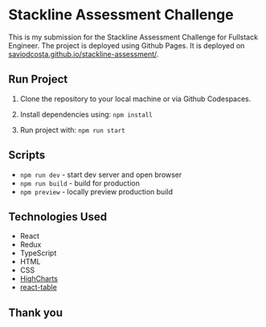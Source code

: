 # Stackline Assessment Challenge

This is my submission for the Stackline Assessment Challenge for Fullstack Engineer. The project is deployed using Github Pages. It is deployed on [saviodcosta.github.io/stackline-assessment/](https://saviodcosta.github.io/stackline-assessment/).

## Run Project

1. Clone the repository to your local machine or via Github Codespaces.
2. Install dependencies using:
   `npm install`

3. Run project with:
   `npm run start`

## Scripts

- `npm run dev` - start dev server and open browser
- `npm run build` - build for production
- `npm preview` - locally preview production build

## Technologies Used

- React
- Redux
- TypeScript
- HTML
- CSS
- [HighCharts](https://www.highcharts.com/)
- [react-table](https://www.npmjs.com/package/react-table)

## Thank you
